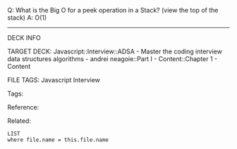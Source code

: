 Q: What is the Big O for a peek operation in a Stack? (view the top of the stack)
A: O(1)
<!--ID: 1690026322510-->

---

DECK INFO

TARGET DECK: Javascript::Interview::ADSA - Master the coding interview data structures algorithms - andrei neagoie::Part I - Content::Chapter 1 - Content

FILE TAGS: Javascript Interview

Tags:

Reference:

Related:

```dataview
LIST
where file.name = this.file.name
```

